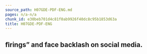 ```yaml
---
source_path: H07GDE-PDF-ENG.md
pages: n/a-n/a
chunk_id: e30beb701d4c81f0ab9926f40dc8c95b1853d63a
title: H07GDE-PDF-ENG
---
```

## ﬁrings” and face backlash on social media.

